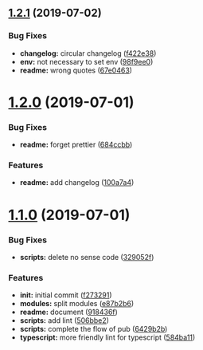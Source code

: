 ## [1.2.1](https://github.com/Qymh/eslint-config-qymh/compare/v1.2.0...v1.2.1) (2019-07-02)


### Bug Fixes

* **changelog:** circular changelog ([f422e38](https://github.com/Qymh/eslint-config-qymh/commit/f422e38))
* **env:** not necessary to set env ([98f9ee0](https://github.com/Qymh/eslint-config-qymh/commit/98f9ee0))
* **readme:** wrong quotes ([67e0463](https://github.com/Qymh/eslint-config-qymh/commit/67e0463))



# [1.2.0](https://github.com/Qymh/eslint-config-qymh/compare/v1.1.0...v1.2.0) (2019-07-01)


### Bug Fixes

* **readme:** forget prettier ([684ccbb](https://github.com/Qymh/eslint-config-qymh/commit/684ccbb))


### Features

* **readme:** add changelog ([100a7a4](https://github.com/Qymh/eslint-config-qymh/commit/100a7a4))



# [1.1.0](https://github.com/Qymh/eslint-config-qymh/compare/f273291...v1.1.0) (2019-07-01)


### Bug Fixes

* **scripts:** delete no sense code ([329052f](https://github.com/Qymh/eslint-config-qymh/commit/329052f))


### Features

* **init:** initial commit ([f273291](https://github.com/Qymh/eslint-config-qymh/commit/f273291))
* **modules:** split modules ([e87b2b6](https://github.com/Qymh/eslint-config-qymh/commit/e87b2b6))
* **readme:** document ([918436f](https://github.com/Qymh/eslint-config-qymh/commit/918436f))
* **scripts:** add lint ([506bbe2](https://github.com/Qymh/eslint-config-qymh/commit/506bbe2))
* **scripts:** complete the flow of pub ([6429b2b](https://github.com/Qymh/eslint-config-qymh/commit/6429b2b))
* **typescript:** more friendly lint for typescript ([584ba11](https://github.com/Qymh/eslint-config-qymh/commit/584ba11))


